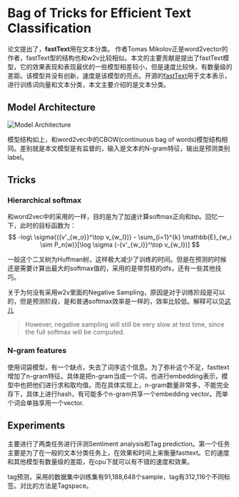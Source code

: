 # Bag of Tricks for Efficient Text Classification

论文提出了，**fastText**用在文本分类。 作者Tomas Mikolov正是word2vector的作者，fastText型的结构也和w2v比较相似。本文的主要贡献是提出了fastText模型，它的效果表现和表现最优的一些模型相差较小，但是速度比较快，有数量级的差距。该模型并没有创新，速度是该模型的亮点。开源的[fastText](https://github.com/facebookresearch/fastText)用于文本表示，进行训练词向量和文本分类，本文主要介绍的是文本分类。

## Model Architecture

![Model Architecture](https://res.cloudinary.com/dyhtzpcxp/image/upload/v1519644778/paper/fastText.png)

模型结构如上，和word2vec中的CBOW(continuous bag of words)模型结构相同。差别就是本文模型是有监督的，输入是文本的N-gram特征，输出是预测类别label。

## Tricks

### Hierarchical softmax

和word2vec中的采用的一样，目的是为了加速计算softmax正向和bp。回忆一下，此时的目标函数为：
$$
-log\ \sigma{({v'_{w_o}}^\top v_{w_I})} - \sum_{i=1}^{k} \mathbb{E}_{w_i \sim P_n(w)}[\log \sigma (-{v'_{w_i}}^\top v_{w_I})]
$$


一般这个二叉树为Huffman树，这样极大减少了训练的时间。但是在预测的时候还是需要计算出最大的softmax值的，采用的是带剪枝的dfs，还有一些其他技巧。

关于为何没有采用w2v里面的Negative Sampling，原因是对于训练阶段是可以的，但是预测阶段，是和普通softmax效率是一样的，效率比较低。解释可以见[这儿](https://fasttext.cc/docs/en/faqs.html)

> However, negative sampling will still be very slow at test time, since the full softmax will be computed.

### N-gram features

使用词袋模型，有一个缺点，失去了词序这个信息。为了弥补这个不足，fasttext增加了n-gram特征。具体是把n-gram当成一个词，也进行embedding表示，模型中也把他们进行求和取均值。而在具体实现上，n-gram数量非常多，不能完全存下，具体上进行hash，有可能多个n-gram共享一个embedding vector。而单个词会单独享用一个vector.

## Experiments

主要进行了两类任务进行评测Sentiment analysis和Tag prediction。第一个任务主要是为了在一般的文本分类任务上，在效果和时间上来衡量fasttext。它的速度和其他模型有数量级的差距，在cpu下就可以有不错的速度和效果。

tag预测，采用的数据集中训练集有91,188,648个sample，tag有312,116个不同标签。对比的方法是Tagspace。